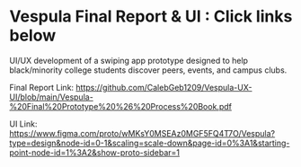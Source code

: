 # Vespula Final Report & UI : Click links below
UI/UX development of a swiping app prototype designed to help black/minority college students discover peers, events, and campus clubs.

Final Report Link: https://github.com/CalebGeb1209/Vespula-UX-UI/blob/main/Vespula-%20Final%20Prototype%20%26%20Process%20Book.pdf

UI Link: https://www.figma.com/proto/wMKsY0MSEAz0MGF5FQ4T7O/Vespula?type=design&node-id=0-1&scaling=scale-down&page-id=0%3A1&starting-point-node-id=1%3A2&show-proto-sidebar=1
